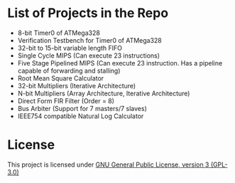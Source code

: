 List of Projects in the Repo
==============================

* 8-bit Timer0 of ATMega328
* Verification Testbench for Timer0 of ATMega328
* 32-bit to 15-bit variable length FIFO
* Single Cycle MIPS (Can execute 23 instructions)
* Five Stage Pipelined MIPS (Can execute 23 instruction. Has a pipeline capable of forwarding and stalling)
* Root Mean Square Calculator
* 32-bit Multipliers (Iterative Architecture)
* N-bit Multipliers (Array Architecture, Iterative Architecture)
* Direct Form FIR Filter (Order = 8)
* Bus Arbiter (Support for 7 masters/7 slaves)
* IEEE754 compatible Natural Log Calculator

License 
========

This project is licensed under [GNU General Public License, version 3 (GPL-3.0)](http://www.gnu.org/licenses/gpl-3.0.txt)
